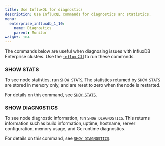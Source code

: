 ```yaml
---
title: Use InfluxQL for diagnostics
description: Use InfluxQL commands for diagnostics and statistics.
menu:
  enterprise_influxdb_1_10:
    name: Diagnostics
    parent: Monitor
weight: 104
---
```


The commands below are useful when diagnosing issues with InfluxDB Enterprise clusters.
Use the [`influx` CLI](/enterprise_influxdb/v1.10/tools/influx-cli/use-influx/) to run these commands.

### SHOW STATS 

To see node statistics, run `SHOW STATS`.
The statistics returned by `SHOW STATS` are stored in memory only,
and are reset to zero when the node is restarted.

For details on this command, see [`SHOW STATS`](/enterprise_influxdb/v1.10/query_language/spec#show-stats).

### SHOW DIAGNOSTICS 

To see node diagnostic information, run `SHOW DIAGNOSTICS`.
This returns information such as build information, uptime, hostname, server configuration, memory usage, and Go runtime diagnostics.

For details on this command, see [`SHOW DIAGNOSTICS`](/enterprise_influxdb/v1.10/query_language/spec#show-diagnostics).

